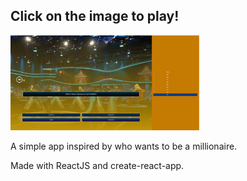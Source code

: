 Click on the image to play!
----------------------

<a href="https://elijah1368.github.io/react_game_show/">
    <img src="./public/assets/snip1.png" width="60%" height="60%" />
</a>

A simple app inspired by who wants to be a millionaire.

Made with ReactJS and create-react-app.
